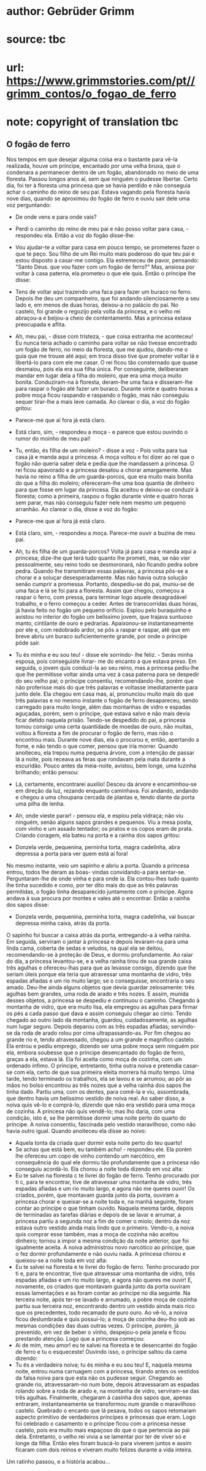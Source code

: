 # author: Gebrüder Grimm
# source: tbc
# url: https://www.grimmstories.com/pt//grimm_contos/o_fogao_de_ferro
# note: copyright of translation tbc

## O fogão de ferro 

Nos tempos em que desejar alguma coisa era o bastante para vê-la
realizada, houve um príncipe, encantado por uma velha bruxa, que o
condenara a permanecer dentro de um fogão, abandonado no meio de uma
floresta. Passou longos anos aí, sem que ninguém o pudesse libertar.
Certo dia, foi ter à floresta uma princesa que se havia perdido e não
conseguia achar o caminho do reino de seu pai. Estava vagando pela
floresta havia nove dias, quando se aproximou do fogão de ferro e ouviu
sair dele uma voz perguntando:
- De onde vens e para onde vais?
- Perdi o caminho do reino de meu pai e não posso voltar para casa, -
respondeu ela.
Então a voz do fogão disse-lhe:
- Vou ajudar-te a voltar para casa em pouco tempo, se prometeres fazer o
que te peço. Sou filho de um Rei muito mais poderoso do que teu pai e
estou disposto a casar-me contigo.
Ela estremeceu de pavor, pensando: "Santo Deus. que vou fazer com um
fogão de ferro?" Mas, ansiosa por voltar à casa paterna, ela prometeu o
que ele quis. Então o príncipe lhe disse:
- Tens de voltar aqui trazendo uma faca para fazer um buraco no ferro.
Depois lhe deu um companheiro, que foi andando silenciosamente a seu
lado e, em menos de duas horas, deixou-a no palácio do pai. No castelo,
foi grande o regozijo pela volta da princesa, e o velho rei abraçou-a e
beijou-a cheio de contentamento. Mas a princesa estava preocupada e
aflita.
- Ah, meu pai, - disse com tristeza, - que coisa estranha me aconteceu!
Eu nunca teria achado o caminho para voltar se não tivesse encontrado um
fogão de ferro, no meio da floresta, que me ajudou, dando-me o guia que
me trouxe até aqui; em troca disso tive que prometer voltar lá e
libertá-lo para com ele me casar.
O rei ficou tão consternado que quase desmaiou, pois ela era sua filha
única. Por conseguinte, deliberaram mandar em lugar dela a filha do
moleiro, que era uma moça muito bonita. Conduziram-na à floresta,
deram-lhe uma faca e disseram-lhe para raspar o fogão até fazer um
buraco. Durante vinte e quatro horas a pobre moça ficou raspando e
raspando o fogão, mas não conseguiu sequer tirar-lhe a mais leve camada.
Ao clarear o dia, a voz do fogão gritou:
- Parece-me que aí fora já está claro.
- Está claro, sim, - respondeu a moça - e parece que estou ouvindo o
rumor do moinho de meu pai!
- Tu, então, és filha de um moleiro? - disse a voz - Pois volta para tua
casa já e manda aqui a princesa.
A moça voltou e foi dizer ao rei que o fogão não queria saber dela e
pedia que lhe mandassem a princesa. O rei ficou apavorado e a princesa
desatou a chorar amargamente. Mas havia no reino a filha de um
guarda-porcos, que era muito mais bonita do que a filha do moleiro;
ofereceram-lhe uma boa quantia de dinheiro para que fosse em lugar da
princesa. Ela aceitou e deixou-se conduzir à floresta; como a primeira,
raspou o fogão durante vinte e quatro horas sem parar, mas não conseguiu
fazer nele nem mesmo um pequeno arranhão. Ao clarear o dia, disse a voz
do fogão:
- Parece-me que aí fora já está claro.
- Está claro, sim, - respondeu a moça. Parece-me ouvir a buzina de meu
pai.
- Ah, tu és filha de um guarda-porcos? Volta já para casa e manda aqui a
princesa; dize-lhe que terá tudo quanto lhe prometi, mas, se não vier
pessoalmente, seu reino todo se desmoronará, não ficando pedra sobre
pedra.
Quando lhe transmitiram essas palavras, a princesa pôs-se a chorar e a
soluçar desesperadamente. Mas não havia outra solução senão cumprir a
promessa. Portanto, despediu-se do pai, muniu-se de uma faca e lá se foi
para a floresta. Assim que chegou, começou a raspar o ferro, com pressa,
para terminar logo aquele desagradável trabalho, e o ferro começou a
ceder. Antes de transcorridas duas horas, já havia feito no fogão um
pequeno orifício. Espiou pelo buraquinho e avistou no interior do fogão
um belíssimo jovem, que trajava suntuoso manto, cintilante de ouro e
pedrarias. Apaixonou-se instantaneamente por ele e, com redobrado ardor,
se pôs a raspar e raspar, até que em breve abriu um buraco
suficientemente grande, por onde o príncipe pôde sair.
- Tu és minha e eu sou teu! - disse ele sorrindo- lhe feliz. - Serás
minha esposa, pois conseguiste livrar- me do encanto a que estava
preso.
Em seguida, o jovem quis conduzi-la ao seu reino, mas a princesa
pediu-lhe que lhe permitisse voltar ainda uma vez à casa paterna para se
despedir do seu velho pai; o príncipe consentiu, recomendando-lhe, porém
que não proferisse mais do que três palavras e voltasse imediatamente
para junto dele. Ela chegou em casa mas, aí, pronunciou muito mais do
que três palavras e no mesmo instante o fogão de ferro desapareceu,
sendo carregado para muito longe, além das montanhas de vidro e espadas
aguçadas, porém, sem o príncipe, que estava salvo e não mais devia ficar
detido naquela prisão.
Tendo-se despedido do pai, a princesa tomou consigo uma certa quantidade
de moedas de ouro, não muitas, voltou à floresta a fim de procurar o
fogão de ferro, mas não o encontrou mais. Durante nove dias, ela o
procurou e, então, apertando a fome, e não tendo o que comer, pensou que
iria morrer. Quando anoiteceu, ela trepou numa pequena árvore, com a
intenção de passar lá a noite, pois receava as feras que rondavam pela
mata durante a escuridão. Pouco antes da meia-noite, avistou, bem longe,
uma luzinha brilhando; então pensou:
- Lá, certamente, encontrarei auxilio!
Desceu da árvore e encaminhou-se em direção da luz, rezando enquanto
caminhava. Foi andando, andando e chegou a uma choupana cercada de
plantas e, tendo diante da porta uma pilha de lenha.
- Ah, onde vieste parar! - pensou ela, e espiou pela vidraça; não viu
ninguém, senão alguns sapos grandes e pequenos. Viu a mesa posta, com
vinho e um assado tentador; os pratos e os copos eram de prata. Criando
coragem, ela bateu na porta e a rainha dos sapos gritou:

- Donzela verde, pequenina,
perninha torta,
magra cadelinha,
abra depressa a porta
para ver quem está aí fora!

No mesmo instante, veio um sapinho e abriu a porta. Quando a princesa
entrou, todos lhe deram as boas- vindas convidando-a para sentar-se.
Perguntaram-lhe de onde vinha e para onde ia. Ela contou-lhes tudo
quanto lhe tinha sucedido e como, por ter dito mais do que as três
palavras permitidas, o fogão tinha desaparecido juntamente com o
príncipe. Agora andava à sua procura por montes e vales até o encontrar.
Então a rainha dos sapos disse:

- Donzela verde, pequenina,
perninha torta,
magra cadelinha,
vai buscar depressa
minha caixa, atrás da porta.

O sapinho foi buscar a caixa atrás da porta, entregando-a à velha
rainha. Em seguida, serviram o jantar à princesa e depois levaram-na
para uma linda cama, coberta de sedas e veludos, na qual ela se deitou,
recomendando-se à proteção de Deus, e dormiu profundamente.
Ao raiar do dia, a princesa levantou-se, e a velha rainha tirou de sua
grande caixa três agulhas e ofereceu-lhas para que as levasse consigo,
dizendo que lhe seriam úteis porque ela teria que atravessar uma
montanha de vidro, três espadas afiadas e um rio muito largo; se o
conseguisse, encontraria o seu amado. Deu-lhe ainda alguns objetos que
devia guardar zelosamente: três agulhas bem grandes, uma roda de arado e
três nozes. E assim, munida desses objetos, a princesa se despediu e
continuou o caminho. Chegando à montanha de vidro, que era muito lisa,
ela empregou as agulhas para firmar os pés a cada passo que dava e assim
conseguiu chegar ao cimo.
Tendo chegado ao outro lado da montanha, guardou, cuidadosamente, as
agulhas num lugar seguro. Depois deparou com as três espadas afiadas;
servindo-se da roda de arado rolou por cima ultrapassando-as. Por fim
chegou ao grande rio e, tendo atravessado, chegou a um grande e
magnífico castelo. Ela entrou e pediu emprego, dizendo ser uma pobre
moça sem ninguém por ela, embora soubesse que o príncipe desencantado do
fogão de ferro, graças a ela, estava lá. Ela foi aceita como moça de
cozinha, com um ordenado ínfimo. O príncipe, entretanto, tinha outra
noiva e pretendia casar-se com ela, certo de que sua primeira eleita
morrera há muito tempo.
Uma tarde, tendo terminado os trabalhos, ela se lavou e se arrumou; ao
pôr as mãos no bolso encontrou as três nozes que a velha rainha dos
sapos lhe tinha dado. Partiu uma, com os dentes, para comê-la e viu,
assombrada, que dentro havia um belíssimo vestido de noiva real.
Ao saber disso, a noiva quis vê-lo e comprá-lo, dizendo que não era
vestido para uma moça de cozinha. A princesa não quis vendê-lo; mas lho
daria, com uma condição, isto é, se lhe permitisse dormir uma noite
perto do quarto do príncipe.
A noiva consentiu, fascinada pelo vestido maravilhoso, como não havia
outro igual. Quando anoiteceu ela disse ao noivo:
- Aquela tonta da criada quer dormir esta noite perto do teu quarto!
- Se achas que está bem, eu também acho! - respondeu ele. Ela porém lhe
ofereceu um copo de vinho contendo um narcótico, em consequência do qual
ele dormiu tão profundamente que a princesa não conseguiu acordá-lo. Ela
chorou a noite toda dizendo em voz alta:
- Eu te salvei na floresta c te livrei do fogão de ferro. Tenho
procurado por ti c, para te encontrar, tive de atravessar uma montanha
de vidro, três espadas afiadas e um rio muito largo, e agora não me
queres ouvir!
Os criados, porém, que montavam guarda junto da porta, ouviram a
princesa chorar e queixar-se a noite toda e, na manhã seguinte, foram
contar ao príncipe o que tinham ouvido. Naquela mesma tarde, depois de
terminadas as tarefas diárias e depois de se lavar e arrumar, a princesa
partiu a segunda noz a fim de comer o miolo; dentro da noz estava outro
vestido ainda mais lindo que o primeiro. Vendo-o, a noiva quis comprar
esse também, mas a moça de cozinha não aceitou dinheiro; tornou a impor
a mesma condição da noite anterior, que foi igualmente aceita.
A noiva administrou novo narcótico ao príncipe, que o fez dormir
profundamente e não ouviu nada. A princesa chorou e queixou-se a noite
toda em voz alta:
- Eu te salvei na floresta e te livrei do fogão de ferro. Tenho
procurado por ti e, para te encontrar, tive que atravessar uma montanha
de vidro, três espadas afiadas e um rio muito largo, e agora não queres
me ouvir!
E, novamente, os criados que montavam guarda junto da porta ouviram
essas lamentações e as foram contar ao príncipe no dia seguinte.
Na terceira noite, após ter-se lavado e arrumado, a pobre moça de
cozinha partiu sua terceira noz, encontrando dentro um vestido ainda
mais rico que os precedentes, todo recamado de puro ouro. Ao vê-lo, a
noiva ficou deslumbrada e quis possuí-lo; a moça de cozinha deu-lho sob
as mesmas condições das duas outras vezes. O príncipe, porém, já
prevenido, em vez de beber o vinho, despejou-o pela janela e ficou
prestando atenção. Logo que a princesa começou:
- Ai de mim, meu amor! eu te salvei na floresta e te desencantei do
fogão de ferro e tu o esqueceste!
Ouvindo isso, o príncipe saltou da cama dizendo:
- Tu és a verdadeira noiva; tu és minha e eu sou teu!
E, naquela mesma noite, entrou numa carruagem com a princesa, tirando
antes os vestidos da falsa noiva para que esta não os pudesse seguir.
Chegando ao grande rio, atravessaram-no num bote, depois atravessaram as
espadas rolando sobre a roda de arado e, na montanha de vidro,
serviram-se das três agulhas. Finalmente, chegaram á casinha dos sapos
que, apenas entraram, instantaneamente se transformou num grande o
maravilhoso castelo. Quebrado o encanto que lá pesava, todos os sapos
retomaram aspecto primitivo de verdadeiros príncipes e princesas que
eram.
Logo foi celebrado o casamento e o príncipe ficou com a princesa nesse
castelo, pois era muito mais espaçoso do que o que pertencia ao pai
dela. Entretanto, o velho rei vivia a se lamentar por ter de viver só e
longe da filha. Então eles foram buscá-lo para viverem juntos e assim
ficaram com dois reinos e viveram muito felizes durante a vida inteira.

Um ratinho passou,
e a história acabou...

